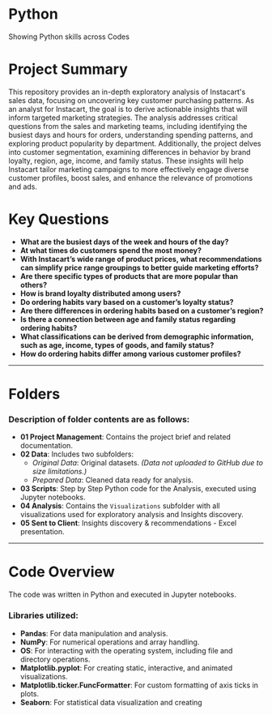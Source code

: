 # Python
Showing Python skills across Codes
# Project Summary

This repository provides an in-depth exploratory analysis of Instacart's sales data, focusing on uncovering key customer purchasing patterns. As an analyst for Instacart, the goal is to derive actionable insights that will inform targeted marketing strategies. The analysis addresses critical questions from the sales and marketing teams, including identifying the busiest days and hours for orders, understanding spending patterns, and exploring product popularity by department. Additionally, the project delves into customer segmentation, examining differences in behavior by brand loyalty, region, age, income, and family status. These insights will help Instacart tailor marketing campaigns to more effectively engage diverse customer profiles, boost sales, and enhance the relevance of promotions and ads.

# Key Questions

- **What are the busiest days of the week and hours of the day?**
- **At what times do customers spend the most money?**
- **With Instacart’s wide range of product prices, what recommendations can simplify price range groupings to better guide marketing efforts?**
- **Are there specific types of products that are more popular than others?**
- **How is brand loyalty distributed among users?**
- **Do ordering habits vary based on a customer’s loyalty status?**
- **Are there differences in ordering habits based on a customer’s region?**
- **Is there a connection between age and family status regarding ordering habits?**
- **What classifications can be derived from demographic information, such as age, income, types of goods, and family status?**
- **How do ordering habits differ among various customer profiles?**

---

# Folders

### Description of folder contents are as follows:

- **01 Project Management**: Contains the project brief and related documentation.
- **02 Data**: Includes two subfolders:
  - *Original Data*: Original datasets. *(Data not uploaded to GitHub due to size limitations.)*
  - *Prepared Data*: Cleaned data ready for analysis.
- **03 Scripts**: Step by Step Python code for the Analysis, executed using Jupyter notebooks.
- **04 Analysis**: Contains the `Visualizations` subfolder with all visualizations used for exploratory analysis and Insights discovery.
- **05 Sent to Client**: Insights discovery & recommendations - Excel presentation.

---

# Code Overview

The code was written in Python and executed in Jupyter notebooks.

### Libraries utilized:

- **Pandas**: For data manipulation and analysis.
- **NumPy**: For numerical operations and array handling.
- **OS**: For interacting with the operating system, including file and directory operations.
- **Matplotlib.pyplot**: For creating static, interactive, and animated visualizations.
- **Matplotlib.ticker.FuncFormatter**: For custom formatting of axis ticks in plots.
- **Seaborn**: For statistical data visualization and creating
